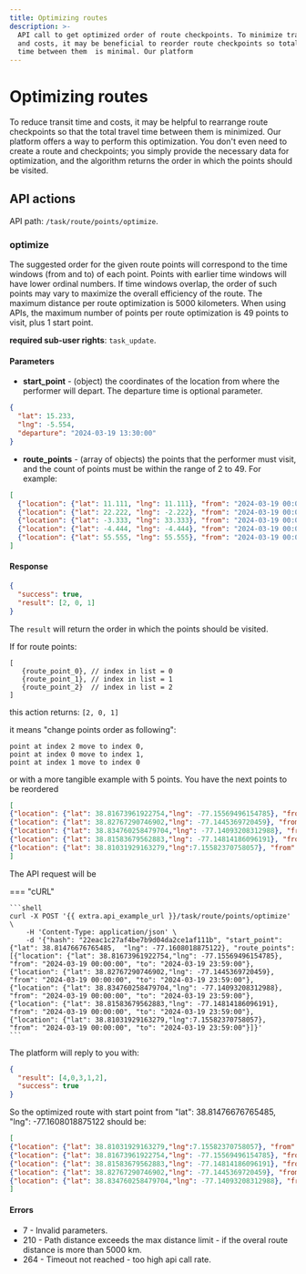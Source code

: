 ```yaml
---
title: Optimizing routes
description: >-
  API call to get optimized order of route checkpoints. To minimize transit time
  and costs, it may be beneficial to reorder route checkpoints so total travel
  time between them  is minimal. Our platform
---
```


# Optimizing routes

To reduce transit time and costs, it may be helpful to rearrange route checkpoints so that the total travel time between them is minimized. Our platform offers a way to perform this optimization. You don't even need to create a route and checkpoints; you simply provide the necessary data for optimization, and the algorithm returns the order in which the points should be visited.

## API actions

API path: `/task/route/points/optimize`.

### optimize

The suggested order for the given route points will correspond to the time windows (from and to) of each point. Points with earlier time windows will have lower ordinal numbers. If time windows overlap, the order of such points may vary to maximize the overall efficiency of the route. The maximum distance per route optimization is 5000 kilometers. When using APIs, the maximum number of points per route optimization is 49 points to visit, plus 1 start point.

**required sub-user rights**: `task_update`.

#### Parameters

* **start\_point** - (object) the coordinates of the location from where the performer will depart. The departure time is optional parameter.

```json
{
  "lat": 15.233,
  "lng": -5.554,
  "departure": "2024-03-19 13:30:00"
}
```

* **route\_points** - (array of objects) the points that the performer must visit, and the count of points must be within the range of 2 to 49. For example:

```json
[
  {"location": {"lat": 11.111, "lng": 11.111}, "from": "2024-03-19 00:00:00", "to": "2024-03-19 23:59:00"},
  {"location": {"lat": 22.222, "lng": -2.222}, "from": "2024-03-19 00:00:00", "to": "2024-03-19 23:59:00"},
  {"location": {"lat": -3.333, "lng": 33.333}, "from": "2024-03-19 00:00:00", "to": "2024-03-19 23:59:00"},
  {"location": {"lat": -4.444, "lng": -4.444}, "from": "2024-03-19 00:00:00", "to": "2024-03-19 23:59:00"},
  {"location": {"lat": 55.555, "lng": 55.555}, "from": "2024-03-19 00:00:00", "to": "2024-03-19 23:59:00"}
]
```

#### Response

```json
{
  "success": true,
  "result": [2, 0, 1] 
}
```

The `result` will return the order in which the points should be visited.

If for route points:

```
[
   {route_point_0}, // index in list = 0
   {route_point_1}, // index in list = 1
   {route_point_2}  // index in list = 2
]
```

this action returns: `[2, 0, 1]`

it means "change points order as following":

```
point at index 2 move to index 0,
point at index 0 move to index 1,
point at index 1 move to index 0
```

or with a more tangible example with 5 points. You have the next points to be reordered

```json
[
{"location": {"lat": 38.81673961922754,"lng": -77.15569496154785}, "from": "2024-03-19 00:00:00", "to": "2024-03-19 23:59:00"}, // it has index 0
{"location": {"lat": 38.82767290746902,"lng": -77.1445369720459}, "from": "2024-03-19 00:00:00", "to": "2024-03-19 23:59:00"}, // it has index 1
{"location": {"lat": 38.834760258479704,"lng": -77.14093208312988}, "from": "2024-03-19 00:00:00", "to": "2024-03-19 23:59:00"}, // this one with index 2
{"location": {"lat": 38.81583679562883,"lng": -77.14814186096191}, "from": "2024-03-19 00:00:00", "to": "2024-03-19 23:59:00"}, // this with index 3
{"location": {"lat": 38.81031929163279,"lng":7.15582370758057}, "from": "2024-03-19 00:00:00", "to": "2024-03-19 23:59:00"} // and this one has index 4
]
```

The API request will be

\=== "cURL"

````
```shell
curl -X POST '{{ extra.api_example_url }}/task/route/points/optimize' \
    -H 'Content-Type: application/json' \
    -d '{"hash": "22eac1c27af4be7b9d04da2ce1af111b", "start_point": {"lat": 38.81476676765485,  "lng": -77.1608018875122}, "route_points": [{"location": {"lat": 38.81673961922754,"lng": -77.15569496154785}, "from": "2024-03-19 00:00:00", "to": "2024-03-19 23:59:00"}, {"location": {"lat": 38.82767290746902,"lng": -77.1445369720459}, "from": "2024-03-19 00:00:00", "to": "2024-03-19 23:59:00"}, {"location": {"lat": 38.834760258479704,"lng": -77.14093208312988}, "from": "2024-03-19 00:00:00", "to": "2024-03-19 23:59:00"}, {"location": {"lat": 38.81583679562883,"lng": -77.14814186096191}, "from": "2024-03-19 00:00:00", "to": "2024-03-19 23:59:00"}, {"location": {"lat": 38.81031929163279,"lng":7.15582370758057}, "from": "2024-03-19 00:00:00", "to": "2024-03-19 23:59:00"}]}'
```
````

The platform will reply to you with:

```json
{
  "result": [4,0,3,1,2],
  "success": true
}
```

So the optimized route with start point from "lat": 38.81476676765485, "lng": -77.1608018875122 should be:

```json
[
{"location": {"lat": 38.81031929163279,"lng":7.15582370758057}, "from": "2024-03-19 00:00:00", "to": "2024-03-19 23:59:00"}, // this one had index 4, now it is the first point to visit
{"location": {"lat": 38.81673961922754,"lng": -77.15569496154785}, "from": "2024-03-19 00:00:00", "to": "2024-03-19 23:59:00"}, // it had index 0, now it is the second point to visit
{"location": {"lat": 38.81583679562883,"lng": -77.14814186096191}, "from": "2024-03-19 00:00:00", "to": "2024-03-19 23:59:00"}, // this with index 3 becomes the third point to visit
{"location": {"lat": 38.82767290746902,"lng": -77.1445369720459}, "from": "2024-03-19 00:00:00", "to": "2024-03-19 23:59:00"}, // it had index 1, now it is the fourth point to visit
{"location": {"lat": 38.834760258479704,"lng": -77.14093208312988}, "from": "2024-03-19 00:00:00", "to": "2024-03-19 23:59:00"} // and this one with index 2, now it is the last fifth point to visit
]
```

#### Errors

* 7 - Invalid parameters.
* 210 - Path distance exceeds the max distance limit - if the overal route distance is more than 5000 km.
* 264 - Timeout not reached - too high api call rate.
